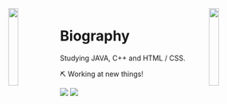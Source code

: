 <img align='left' src='https://www.ffbegif.com/Zack/207001107%20Dance.gif' width='20%'>  
<img align='right' src='https://www.ffbegif.com/King%20Edgar%20of%20Figaro/206001907%20Limit.gif' width='20%'>  

# Biography 
Studying JAVA, C++ and HTML / CSS.

⛏️ Working at new things! 
  
![](https://komarev.com/ghpvc/?username=danielex1999&color=blue)
![](https://www.codewars.com/users/danielex1999/badges/small)

